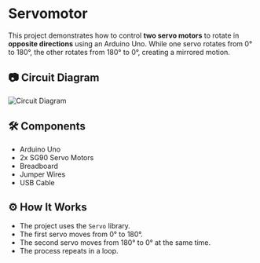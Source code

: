 # Servomotor

This project demonstrates how to control **two servo motors** to rotate in **opposite directions** using an Arduino Uno. While one servo rotates from 0° to 180°, the other rotates from 180° to 0°, creating a mirrored motion.

## 📷 Circuit Diagram

![Circuit Diagram](./circuit_diagram.png) 

## 🛠️ Components

- Arduino Uno
- 2x SG90 Servo Motors
- Breadboard
- Jumper Wires
- USB Cable

## ⚙️ How It Works

- The project uses the `Servo` library.
- The first servo moves from 0° to 180°.
- The second servo moves from 180° to 0° at the same time.
- The process repeats in a loop.

